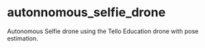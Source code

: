 # autonnomous_selfie_drone
Autonomous Selfie drone using the Tello Education drone with pose estimation.
